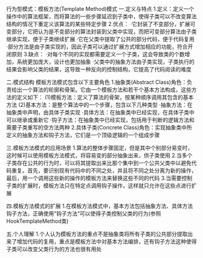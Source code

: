 行为型模式：模板方法(Template Method)模式
一.定义与特点
1.定义：定义一个操作中的算法框架，而将算法的一些步骤延迟到子类中，使得子类可以不改变算法结构的情况下重定义该算法的某些特定步骤
2.优点：
·它封装了不变部分，扩展可变部分，它把认为是不变部分的算法封装到父类中实现，而把可变部分算法由子类继承实现，便于子类继续扩展
·它在父类中提取了公共的部分代码，便于代码复用
·部分方法是由子类实现的，因此子类可以通过扩展方式增加相应的功能，符合开闭原则
3.缺点：
·对每个不同的实现都需要定义一个子类，这会导致类的个数增加，系统更加庞大，设计也更加抽象
·父类中的抽象方法由子类实现，子类执行的结果会影响父类的结果，这导致一种反向的控制结构，它提高了代码阅读的难度

二.模式结构
模板方法模式包含以下主要角色
1.抽象类(Abstract Class)角色：负责给出一个算法的轮廓和骨架。它由一个模板方法和若干个基本方法构成，这些方法的定义如下：
(1)模板方法：定义了算法的骨架，按某种顺序调用其包含的基本方法
(2)基本方法：是整个算法中的一个步骤，包含以下几种类型
·抽象方法：在抽象类中声明，由具体子类实现
·具体方法：在抽象类中已经实现，在具体子类中可以继承或重新它
·钩子方法：在抽象类中已经实现，包括用于判断的逻辑方法和需要子类重写的空方法两种
2.具体子类(Concrete Class)角色：实现抽象类中所定义的抽象方法和钩子方法，它们是一个顶级逻辑的一个组成步骤

三.模板方法模式的应用场景
1.算法的整体步骤固定，但是其中个别部分易变时，这时候可以使用模板方法模式，将容易变的部分抽象出来，供子类使用
2.当多个子类存在公共的行为时，可以将其提取出来比那个集中到一个公共父类中以避免代码重复。首先，要识别现有代码中的不同之处，并且将不同之处分离为新的操作，最后，用一个调用这些新的操作的模板方法来替换这些不同的代码
3.当需要控制子类的扩展时，模板方法只在特定点调用钩子操作，这样就只允许在这些点进行扩展

四.模板方法模式的扩展
1.在模板方法模式中，基本方法包括抽象方法、具体方法钩子方法，正确使用”钩子方法“可以使得子类控制父类的行为(参照HookTemplateMethod类)

五.个人理解
1.个人认为模板方法的重点不是抽象类将所有子类的公共部分提取出来了增加代码的复用，重点是模板方法中对基本方法编排，还有钩子方法这种使得子类可以改变父类行为的方法也很有用处

